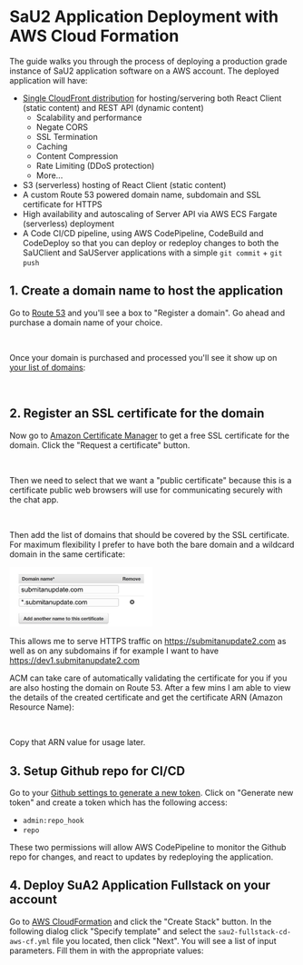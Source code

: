 # SaU2 Application Deployment with AWS Cloud Formation

The guide walks you through the process of deploying a production grade instance of SaU2 application software on a AWS account. The deployed application will have:

-   [Single CloudFront distribution](https://aws.amazon.com/blogs/networking-and-content-delivery/dynamic-whole-site-delivery-with-amazon-cloudfront/) for hosting/servering both React Client (static content) and REST API (dynamic content)
    -   Scalability and performance
    -   Negate CORS
    -   SSL Termination
    -   Caching
    -   Content Compression
    -   Rate Limiting (DDoS protection)
    -   More...
-   S3 (serverless) hosting of React Client (static content)
-   A custom Route 53 powered domain name, subdomain and SSL certificate for HTTPS
-   High availability and autoscaling of Server API via AWS ECS Fargate (serverless) deployment
-   A Code CI/CD pipeline, using AWS CodePipeline, CodeBuild and CodeDeploy so that you can deploy or redeploy changes to both the SaUClient and SaUServer applications with a simple `git commit` + `git push`

## 1. Create a domain name to host the application

Go to [Route 53](https://console.aws.amazon.com/route53/home) and you'll see a box to "Register a domain". Go ahead and purchase a domain name of your choice.

<img src='' width='50%' />

Once your domain is purchased and processed you'll see it show up on [your list of domains](https://console.aws.amazon.com/route53/home?#DomainListing:):

<img src='' width='50%' />

## 2. Register an SSL certificate for the domain

Now go to [Amazon Certificate Manager](https://console.aws.amazon.com/acm/home) to get a free SSL certificate for the domain. Click the "Request a certificate" button.

<img src='' width='50%' />

Then we need to select that we want a "public certificate" because this is a certificate public web browsers will use for communicating securely with the chat app.

<img src='' width='50%' />

Then add the list of domains that should be covered by the SSL certificate. For maximum flexibility I prefer to have both the bare domain and a wildcard domain in the same certificate:

<img src='https://github.com/swmcode/SaUDevOps/blob/master/aws/cf/docs/images/cert-domain-list.jpg' width='50%' />

This allows me to serve HTTPS traffic on https://submitanupdate2.com as well as on any subdomains if for example I want to have https://dev1.submitanupdate2.com

ACM can take care of automatically validating the certificate for you if you are also hosting the domain on Route 53. After a few mins I am able to view the details of the created certificate and get the certificate ARN (Amazon Resource Name):

<img src='' width='50%' />

Copy that ARN value for usage later.

## 3. Setup Github repo for CI/CD

Go to your [Github settings to generate a new token](https://github.com/settings/tokens). Click on "Generate new token" and create a token which has the following access:

-   `admin:repo_hook`
-   `repo`

These two permissions will allow AWS CodePipeline to monitor the Github repo for changes, and react to updates by redeploying the application.

## 4. Deploy SuA2 Application Fullstack on your account

Go to [AWS CloudFormation](https://console.aws.amazon.com/cloudformation/home) and click the "Create Stack" button. In the following dialog click "Specify template" and select the `sau2-fullstack-cd-aws-cf.yml` file you located, then click "Next". You will see a list of input parameters. Fill them in with the appropriate values:
